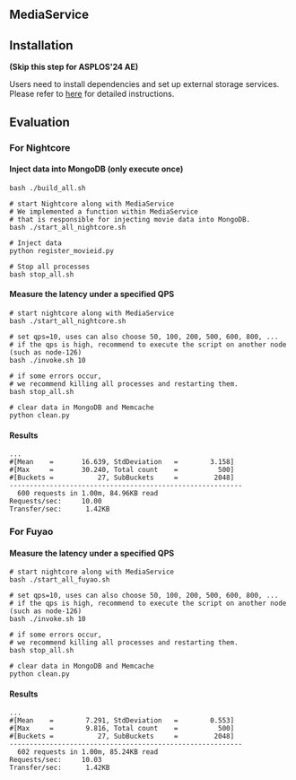 MediaService
---

## Installation

**(Skip this step for ASPLOS'24 AE)**

Users need to install dependencies and set up external storage services.
Please refer to [here](../../../02/README.md) for detailed instructions.

## Evaluation

### For Nightcore

#### Inject data into MongoDB (only execute once)

```shell
bash ./build_all.sh

# start Nightcore along with MediaService
# We implemented a function within MediaService 
# that is responsible for injecting movie data into MongoDB.
bash ./start_all_nightcore.sh

# Inject data
python register_movieid.py

# Stop all processes
bash stop_all.sh
```

#### Measure the latency under a specified QPS

```shell
# start nightcore along with MediaService
bash ./start_all_nightcore.sh

# set qps=10, uses can also choose 50, 100, 200, 500, 600, 800, ...
# if the qps is high, recommend to execute the script on another node (such as node-126)
bash ./invoke.sh 10

# if some errors occur, 
# we recommend killing all processes and restarting them.
bash stop_all.sh

# clear data in MongoDB and Memcache
python clean.py
```

#### Results

```shell
...
#[Mean    =       16.639, StdDeviation   =        3.158]
#[Max     =       30.240, Total count    =          500]
#[Buckets =           27, SubBuckets     =         2048]
----------------------------------------------------------
  600 requests in 1.00m, 84.96KB read
Requests/sec:     10.00
Transfer/sec:      1.42KB
```

### For Fuyao

#### Measure the latency under a specified QPS

```shell
# start nightcore along with MediaService
bash ./start_all_fuyao.sh

# set qps=10, uses can also choose 50, 100, 200, 500, 600, 800, ...
# if the qps is high, recommend to execute the script on another node (such as node-126)
bash ./invoke.sh 10

# if some errors occur, 
# we recommend killing all processes and restarting them.
bash stop_all.sh

# clear data in MongoDB and Memcache
python clean.py
```

#### Results

```shell
...
#[Mean    =        7.291, StdDeviation   =        0.553]
#[Max     =        9.816, Total count    =          500]
#[Buckets =           27, SubBuckets     =         2048]
----------------------------------------------------------
  602 requests in 1.00m, 85.24KB read
Requests/sec:     10.03
Transfer/sec:      1.42KB
```